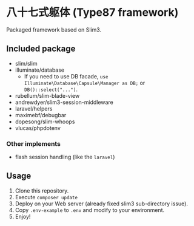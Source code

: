 # 八十七式躯体 (Type87 framework)
Packaged framework based on Slim3.

## Included package
 * slim/slim 
 * illuminate/database
    * If you need to use DB facade, `use Illuminate\Database\Capsule\Manager as DB;` or `DB()::select("...")`. 
 * rubellum/slim-blade-view
 * andrewdyer/slim3-session-middleware
 * laravel/helpers
 * maximebf/debugbar
 * dopesong/slim-whoops
 * vlucas/phpdotenv
 ### Other implements
 * flash session handling (like the `laravel`)

## Usage
 1. Clone this repository.
 2. Execute `composer update`
 3. Deploy on your Web server (already fixed slim3 sub-directory issue).
 4. Copy `.env-example` to `.env` and modify to your environment.
 5. Enjoy!